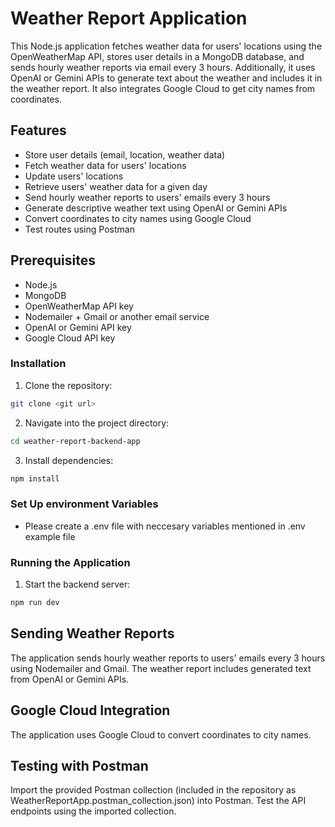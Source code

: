# Weather Report Application
This Node.js application fetches weather data for users' locations using the OpenWeatherMap API, stores user details in a MongoDB database, and sends hourly weather reports via email every 3 hours. Additionally, it uses OpenAI or Gemini APIs to generate text about the weather and includes it in the weather report. It also integrates Google Cloud to get city names from coordinates.

## Features
- Store user details (email, location, weather data)
- Fetch weather data for users' locations
- Update users' locations
- Retrieve users' weather data for a given day
- Send hourly weather reports to users' emails every 3 hours
- Generate descriptive weather text using OpenAI or Gemini APIs
- Convert coordinates to city names using Google Cloud
- Test routes using Postman

## Prerequisites
- Node.js
- MongoDB
- OpenWeatherMap API key
- Nodemailer + Gmail or another email service
- OpenAI or Gemini API key
- Google Cloud API key


### Installation
1. Clone the repository:
```bash
git clone <git url>
```

2. Navigate into the project directory:
```bash
cd weather-report-backend-app
```

3. Install dependencies:
```bash
npm install
```

### Set Up environment Variables

- Please create a .env file with neccesary variables mentioned in .env example file


### Running the Application

1. Start the backend server:
```bash
npm run dev
```

## Sending Weather Reports
The application sends hourly weather reports to users' emails every 3 hours using Nodemailer and Gmail. The weather report includes generated text from OpenAI or Gemini APIs.

## Google Cloud Integration
The application uses Google Cloud to convert coordinates to city names.

## Testing with Postman
Import the provided Postman collection (included in the repository as WeatherReportApp.postman_collection.json) into Postman.
Test the API endpoints using the imported collection.
